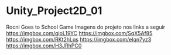 # Unity_Project2D_01
Rocni Goes to School Game
Imagens do projeto nos links a seguir
https://imgbox.com/qioL19YC
https://imgbox.com/SqX5Af85
https://imgbox.com/RKt2hLqs
https://imgbox.com/eIqn7yz3
https://imgbox.com/H3JRhPC0

